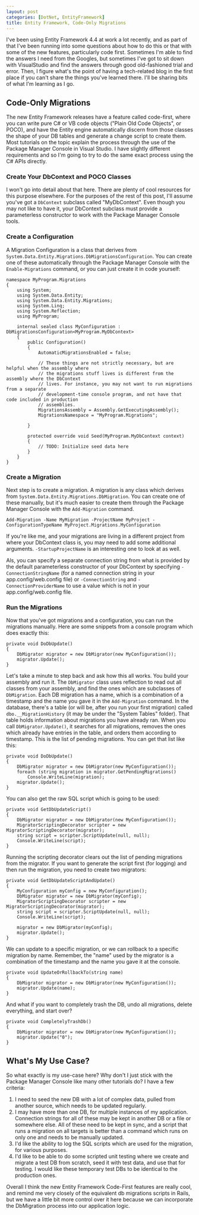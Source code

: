 ```yaml
---
layout: post
categories: [DotNet, EntityFramework]
title: Entity Framework, Code-Only Migrations
---
```


I've been using Entity Framework 4.4 at work a lot recently, and as part of that I've been running
into some questions about how to do this or that with some of the new features, particularly code
first. Sometimes I'm able to find the answers I need from the Googles, but sometimes I've got to
sit down with VisualStudio and find the answers through good old-fashioned trial and error. Then,
I figure what's the point of having a tech-related blog in the first place if you can't share the
things you've learned there. I'll be sharing bits of what I'm learning as I go.

## Code-Only Migrations

The new Entity Framework releases have a feature called code-first, where you can write pure C# or
VB code objects ("Plain Old Code Objects", or POCO), and have the Entity engine automatically
discern from those classes the shape of your DB tables and generate a change script to create them.
Most tutorials on the topic explain the process through the use of the Package Manager Console in
Visual Studio. I have slightly different requirements and so I'm going to try to do the same exact
process using the C# APIs directly.

### Create Your DbContext and POCO Classes

I won't go into detail about that here. There are plenty of cool resources for this purpose 
elsewhere. For the purposes of the rest of this post, I'll assume you've got a `DbContext` subclass
called "MyDbContext". Even though you may not like to have it, your DbContext subclass must provide
a parameterless constructor to work with the Package Manager Console tools.

### Create a Configuration

A Migration Configuration is a class that derives from 
`System.Data.Entity.Migrations.DbMigrationsConfiguration`. You can create one of these automatically
through the Package Manager Console with the `Enable-Migrations` command, or you can just create it
in code yourself:

    namespace MyProgram.Migrations
    {
        using System;
        using System.Data.Entity;
        using System.Data.Entity.Migrations;
        using System.Linq;
        using System.Reflection;
        using MyProgram;

        internal sealed class MyConfiguration : DbMigrationsConfiguration<MyProgram.MyDbContext>
        {
            public Configuration()
            {
                AutomaticMigrationsEnabled = false;
                
                // These things are not strictly necessary, but are helpful when the assembly where
                // the migrations stuff lives is different from the assembly where the DbContext
                // lives. For instance, you may not want to run migrations from a separate 
                // development-time console program, and not have that code included in production
                // assemblies.
                MigrationsAssembly = Assembly.GetExecutingAssembly(); 
                MigrationsNamespace = "MyProgram.Migrations";

            }

            protected override void Seed(MyProgram.MyDbContext context)
            {
                // TODO: Initialize seed data here
            }
        }
    }
    
### Create a Migration

Next step is to create a migration. A migration is any class which derives from 
`System.Data.Entity.Migrations.DbMigration`. You can create one of these manually, but it's much
easier to create them through the Package Manager Console with the `Add-Migration` command.
    
    Add-Migration -Name MyMigration -ProjectName MyProject -ConfigurationTypeName MyProject.Migrations.MyConfiguration
    
If you're like me, and your migrations are living in a different project from where your DbContext
class is, you may need to add some additional arguments. `-StartupProjectName` is an interesting one
to look at as well.

Als, you can specify a separate connection string from what is provided by the default parameterless
constructor of your DbContext by specifying  `-ConnectionStringName` (for a named connection string
in your app.config/web.config file) or `-ConnectionString` and `-ConnectionProviderName` to use a
value which is not in your app.config/web.config file. 

### Run the Migrations

Now that you've got migrations and a configuration, you can run the migrations manually. Here are
some snippets from a console program which does exactly this:

    private void DoDbUpdate()
    {
        DbMigrator migrator = new DbMigrator(new MyConfiguration());
        migrator.Update();
    }
    
Let's take a minute to step back and ask how this all works. You build your assembly and run it. The
`DbMigrator` class uses reflection to read out all classes from your assembly, and find the ones
which are subclasses of `DbMigration`. Each DB migration has a name, which is a combination of a
timestamp and the name you gave it in the `Add-Migration` command. In the database, there's a table
(or will be, after you run your first migration) called `dbo.__MigrationHistory` (it may be under
the "System Tables" folder). That table holds information about migrations you have already ran.
When you call `DbMigrator.Update()`, it searches for all migrations, removes the ones which already
have entries in the table, and orders them according to timestamp. This is the list of pending
migrations. You can get that list like this:

    private void DoDbUpdate()
    {
        DbMigrator migrator = new DbMigrator(new MyConfiguration());
        foreach (string migration in migrator.GetPendingMigrations()
            Console.WriteLine(migration);
        migrator.Update();
    }
    
You can also get the raw SQL script which is going to be used:

    private void GetDbUpdateScript()
    {
        DbMigrator migrator = new DbMigrator(new MyConfiguration());
        MigratorScriptingDecorator scripter = new MigratorScriptingDecorator(migrator);
        string script = scripter.ScriptUpdate(null, null);
        Console.WriteLine(script);
    }
    
Running the scripting decorator clears out the list of pending migrations from the migrator. If you
want to generate the script first (for logging) and then run the migration, you need to create two
migrators:

    private void GetDbUpdateScriptAndUpdate()
    {
        MyConfiguration myConfig = new MyConfiguration();
        DbMigrator migrator = new DbMigrator(myConfig);
        MigratorScriptingDecorator scripter = new MigratorScriptingDecorator(migrator);
        string script = scripter.ScriptUpdate(null, null);
        Console.WriteLine(script);
        
        migrator = new DbMigrator(myConfig);
        migrator.Update();
    }
    
We can update to a specific migration, or we can rollback to a specific migration by name. Remember,
the "name" used by the migrator is a combination of the timestamp and the name you gave it at the
console.

    private void UpdateOrRollbackTo(string name)
    {
        DbMigrator migrator = new DbMigrator(new MyConfiguration());
        migrator.Update(name);
    }
    
And what if you want to completely trash the DB, undo all migrations, delete everything, and start
over?

    private void CompletelyTrashDb()
    {
        DbMigrator migrator = new DbMigrator(new MyConfiguration());
        migrator.Update("0");
    }

## What's My Use Case?

So what exactly is my use-case here? Why don't I just stick with the Package Manager Console like
many other tutorials do? I have a few criteria:

1) I need to seed the new DB with a lot of complex data, pulled from another source, which needs to
   be updated regularly.
2) I may have more than one DB, for multiple instances of my application. Connection strings for all
   of these may be kept in another DB or a file or somewhere else. All of these need to be
   kept in sync, and a script that runs a migration on all targets is better than a command which
   runs on only one and needs to be manually updated.
3) I'd like the ability to log the SQL scripts which are used for the migration, for various
   purposes.
4) I'd like to be able to do some scripted unit testing where we create and migrate a test DB from
   scratch, seed it with test data, and use that for testing. I would like these temporary test
   DBs to be identical to the production ones.
   
Overall I think the new Entity Framework Code-First features are really cool, and remind me very
closely of the equivalent db migrations scripts in Rails, but we have a little bit more control
over it here because we can incorporate the DbMigration process into our application logic.
